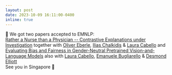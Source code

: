 ```yaml
---
layout: post
date: 2023-10-09 16:11:00-0400
inline: true
---
```

:ferris_wheel: We got two papers accepted to EMNLP:   
[Rather a Nurse than a Physician -- Contrastive Explanations under Investigation](https://arxiv.org/pdf/2310.11906.pdf) together with [Oliver Eberle](https://oeberle.github.io), [Ilias Chalkidis](https://iliaschalkidis.github.io) & [Laura Cabello](https://lautel.github.io) and  
[Evaluating Bias and Fairness in Gender-Neutral Pretrained Vision-and-Language Models](https://arxiv.org/pdf/2310.17530.pdf) also with [Laura Cabello](https://lautel.github.io), [Emanuele Bugliarello](https://e-bug.github.io) & [Desmond Elliott](https://elliottd.github.io)  
See you in Singapore :city_sunset:
